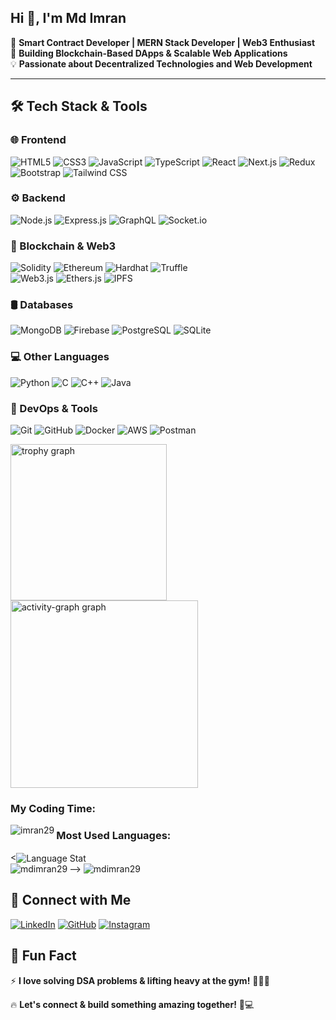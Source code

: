 ## Hi 👋, I'm Md Imran  
🚀 **Smart Contract Developer | MERN Stack Developer | Web3 Enthusiast**  
🔗 **Building Blockchain-Based DApps & Scalable Web Applications**  
💡 **Passionate about Decentralized Technologies and Web Development**

---

## **🛠️ Tech Stack & Tools**  

### **🌐 Frontend**  
![HTML5](https://img.shields.io/badge/-HTML5-E34F26?style=for-the-badge&logo=html5&logoColor=white)  ![CSS3](https://img.shields.io/badge/-CSS3-1572B6?style=for-the-badge&logo=css3)  ![JavaScript](https://img.shields.io/badge/-JavaScript-F7DF1E?style=for-the-badge&logo=javascript&logoColor=black)  ![TypeScript](https://img.shields.io/badge/-TypeScript-007ACC?style=for-the-badge&logo=typescript&logoColor=white)  ![React](https://img.shields.io/badge/-React-61DAFB?style=for-the-badge&logo=react&logoColor=black)  ![Next.js](https://img.shields.io/badge/-Next.js-000000?style=for-the-badge&logo=next.js)  ![Redux](https://img.shields.io/badge/-Redux-764ABC?style=for-the-badge&logo=redux)  ![Bootstrap](https://img.shields.io/badge/-Bootstrap-7952B3?style=for-the-badge&logo=bootstrap)  ![Tailwind CSS](https://img.shields.io/badge/-TailwindCSS-38B2AC?style=for-the-badge&logo=tailwind-css)  

### **⚙️ Backend**  
![Node.js](https://img.shields.io/badge/-Node.js-339933?style=for-the-badge&logo=node.js)  ![Express.js](https://img.shields.io/badge/-Express.js-000000?style=for-the-badge&logo=express&logoColor=white)  ![GraphQL](https://img.shields.io/badge/-GraphQL-E10098?style=for-the-badge&logo=graphql)  ![Socket.io](https://img.shields.io/badge/-Socket.io-010101?style=for-the-badge&logo=socket.io&logoColor=white)  

### **🔗 Blockchain & Web3**  
![Solidity](https://img.shields.io/badge/-Solidity-363636?style=for-the-badge&logo=solidity)  ![Ethereum](https://img.shields.io/badge/-Ethereum-3C3C3D?style=for-the-badge&logo=ethereum)  ![Hardhat](https://img.shields.io/badge/-Hardhat-FEBA06?style=for-the-badge&logo=hardhat&logoColor=black)  ![Truffle](https://img.shields.io/badge/-Truffle-5E464D?style=for-the-badge&logo=truffle)  
![Web3.js](https://img.shields.io/badge/-Web3.js-F16822?style=for-the-badge&logo=web3.js)  ![Ethers.js](https://img.shields.io/badge/-Ethers.js-FF9900?style=for-the-badge&logo=ethereum)  ![IPFS](https://img.shields.io/badge/-IPFS-65C2CB?style=for-the-badge&logo=ipfs)  

### **🛢️ Databases**  
![MongoDB](https://img.shields.io/badge/-MongoDB-47A248?style=for-the-badge&logo=mongodb)  ![Firebase](https://img.shields.io/badge/-Firebase-FFCA28?style=for-the-badge&logo=firebase)  ![PostgreSQL](https://img.shields.io/badge/-PostgreSQL-336791?style=for-the-badge&logo=postgresql)  ![SQLite](https://img.shields.io/badge/-SQLite-003B57?style=for-the-badge&logo=sqlite)  

### **💻 Other Languages**  
![Python](https://img.shields.io/badge/-Python-3776AB?style=for-the-badge&logo=python)  ![C](https://img.shields.io/badge/-C-A8B9CC?style=for-the-badge&logo=c)  ![C++](https://img.shields.io/badge/-C++-00599C?style=for-the-badge&logo=c%2B%2B)  ![Java](https://img.shields.io/badge/-Java-007396?style=for-the-badge&logo=java)  

### **🔧 DevOps & Tools**  
![Git](https://img.shields.io/badge/-Git-F05032?style=for-the-badge&logo=git)  ![GitHub](https://img.shields.io/badge/-GitHub-181717?style=for-the-badge&logo=github)  ![Docker](https://img.shields.io/badge/-Docker-2496ED?style=for-the-badge&logo=docker)  ![AWS](https://img.shields.io/badge/-AWS-232F3E?style=for-the-badge&logo=amazon-aws)  ![Postman](https://img.shields.io/badge/-Postman-FF6C37?style=for-the-badge&logo=postman)  

<img src="https://github-profile-trophy.vercel.app?username=mdimran29&theme=dracula&column=4&row=2&margin-w=8&margin-h=8&no-bg=true&no-frame=false&order=4" height="250" alt="trophy graph"  />
<img src="https://github-readme-activity-graph.vercel.app/graph?username=mdimran29&radius=16&theme=react&area=true&order=5" height="300" alt="activity-graph graph"  />

<h3 align="left">My Coding Time: </h3>
     <img
        align="left"
        src="https://github-readme-stats.vercel.app/api/wakatime?username=imran29&layout=compact"
        alt="imran29"
    />


<h3 align="left">Most Used Languages: </h3>
<div>
     <<img 
	align="center"
	src="https://github-readme-stats.vercel.app/api/top-langs/?username=mdimran29&layout=compact" 
	alt="Language Stat" 
	/>
	<br/>
<!-- 	<p>Hehe, I love TypeScript</p> --> -->
      <img align="left" src="https://github-profile-summary-cards.vercel.app/api/cards/most-commit-language?username=mdimran29" alt="mdimran29" />
  <img src="https://github-profile-summary-cards.vercel.app/api/cards/repos-per-language?username=mdimran29" alt="mdimran29" />
</div>
  

 

## **🔗 Connect with Me**  
 
[![LinkedIn](https://img.shields.io/badge/-LinkedIn-blue?style=for-the-badge&logo=linkedin)](https://www.linkedin.com/in/md-imran-16110a253/)  [![GitHub](https://img.shields.io/badge/-GitHub-black?style=for-the-badge&logo=github)](https://github.com/mdimran29)  [![Instagram](https://img.shields.io/badge/-Instagram-E4405F?style=for-the-badge&logo=instagram)](https://instagram.com/_mdimran._)  


## **📢 Fun Fact**  
⚡ **I love solving DSA problems & lifting heavy at the gym!** 🏋️‍♂️🔥  


🔥 **Let's connect & build something amazing together!** 🚀💻
